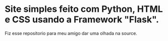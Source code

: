 # Site simples feito com Python, HTML e CSS usando a Framework "Flask".

Fiz esse repositorio para meu amigo dar uma olhada na source.
